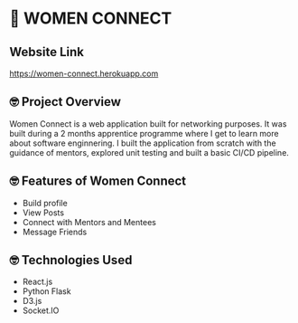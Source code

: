 # :wave: WOMEN CONNECT
## Website Link ## 
https://women-connect.herokuapp.com

## 🤓 Project Overview ##
Women Connect is a web application built for networking purposes. It was built during a 2 months apprentice programme where I get to learn more about software enginnering. I built the application from scratch with the guidance of mentors, explored unit testing and built a basic CI/CD pipeline. 

## 🤓 Features of Women Connect ##
* Build profile
* View Posts
* Connect with Mentors and Mentees
* Message Friends

## 🤓 Technologies Used ##
* React.js 
* Python Flask
* D3.js
* Socket.IO
